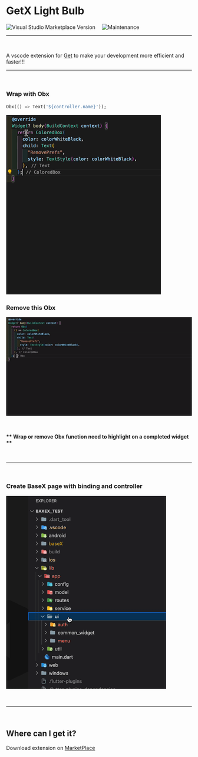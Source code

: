 # GetX Light Bulb
![Visual Studio Marketplace Version](https://img.shields.io/visual-studio-marketplace/v/HyLun.getx-light-bulb?style=for-the-badge&logo=visual-studio-code&color=blue)&emsp; 
![Maintenance](https://img.shields.io/maintenance/yes/2023?logo=github&style=for-the-badge&color=bf9b30&labelColor=black)
<br />

***
<br />

A vscode extension for [Get](https://pub.dev/packages/get) to make your development more efficient and faster!!!
<br />

***
<br />

### Wrap with Obx
```dart
Obx(() => Text('${controller.name}'));
```
![demo](https://raw.githubusercontent.com/haolun1996/GetX-Light-Bulb/main/example/gif/wrap-obx.gif)

### Remove this Obx
![demo](https://raw.githubusercontent.com/haolun1996/GetX-Light-Bulb/main/example/gif/remove-obx.gif)

<br />

__** Wrap or remove Obx function need to highlight on a completed widget **__

<br />

***

<br />

### Create BaseX page with binding and controller
![demo](https://raw.githubusercontent.com/haolun1996/GetX-Light-Bulb/main/example/gif/create-base-x-page.gif)

<br />

***
<br />

## Where can I get it?
Download extension on [MarketPlace](https://marketplace.visualstudio.com/items?itemName=HyLun.getx-light-bulb)